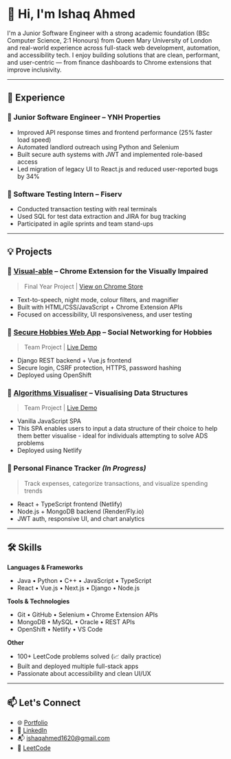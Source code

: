 # 👋 Hi, I'm Ishaq Ahmed

I'm a Junior Software Engineer with a strong academic foundation (BSc Computer Science, 2:1 Honours) from Queen Mary University of London and real-world experience across full-stack web development, automation, and accessibility tech. I enjoy building solutions that are clean, performant, and user-centric — from finance dashboards to Chrome extensions that improve inclusivity.

---

## 💼 Experience

### 🔹 Junior Software Engineer – YNH Properties
- Improved API response times and frontend performance (25% faster load speed)
- Automated landlord outreach using Python and Selenium
- Built secure auth systems with JWT and implemented role-based access
- Led migration of legacy UI to React.js and reduced user-reported bugs by 34%

### 🔹 Software Testing Intern – Fiserv
- Conducted transaction testing with real terminals
- Used SQL for test data extraction and JIRA for bug tracking
- Participated in agile sprints and team stand-ups

---

## 💡 Projects

### 🔹 [Visual-able](https://github.com/1shaq-i/Visual-able) – Chrome Extension for the Visually Impaired
> Final Year Project | [View on Chrome Store](https://chromewebstore.google.com/detail/visualable/ajbalmmngklhkkanmieelghghnjganjn)
- Text-to-speech, night mode, colour filters, and magnifier
- Built with HTML/CSS/JavaScript + Chrome Extension APIs
- Focused on accessibility, UI responsiveness, and user testing

### 🔹 [Secure Hobbies Web App](https://github.com/Asif-021/cwgroup) – Social Networking for Hobbies
> Team Project | [Live Demo](https://group30-web-apps-ec22425.apps.a.comp-teach.qmul.ac.uk/login/?next=/)
- Django REST backend + Vue.js frontend
- Secure login, CSRF protection, HTTPS, password hashing
- Deployed using OpenShift

### 🔹 [Algorithms Visualiser](https://github.com/1shaq-i/Algo-Visualiser) – Visualising Data Structures
> Team Project | [Live Demo](https://algorithm-v.netlify.app/)
- Vanilla JavaScript SPA
- This SPA enables users to input a data structure of their choice to help them better visualise - ideal for individuals attempting to solve ADS problems
- Deployed using Netlify

### 🔹 Personal Finance Tracker *(In Progress)*
> Track expenses, categorize transactions, and visualize spending trends
- React + TypeScript frontend (Netlify)
- Node.js + MongoDB backend (Render/Fly.io)
- JWT auth, responsive UI, and chart analytics

---

## 🛠️ Skills

**Languages & Frameworks**
- Java • Python • C++ • JavaScript • TypeScript  
- React • Vue.js • Next.js • Django • Node.js  

**Tools & Technologies**
- Git • GitHub • Selenium • Chrome Extension APIs  
- MongoDB • MySQL • Oracle • REST APIs  
- OpenShift • Netlify • VS Code

**Other**
- 100+ LeetCode problems solved (📈 daily practice)  
- Built and deployed multiple full-stack apps  
- Passionate about accessibility and clean UI/UX

---

## 📫 Let's Connect

- 🌐 [Portfolio](https://1shaq-portfolio.netlify.app/)
- 💼 [LinkedIn](https://www.linkedin.com/in/ishaq-ahmed-261025284/)
- 📬 ishaqahmed1620@gmail.com
- 🧠 [LeetCode](https://leetcode.com/u/1shaq)
